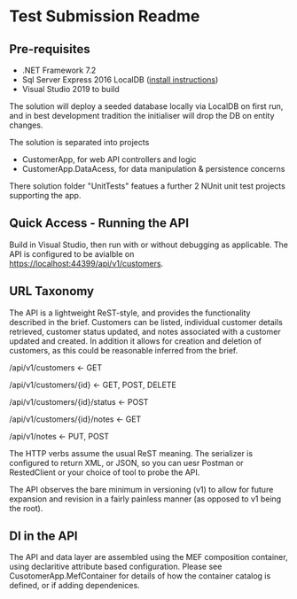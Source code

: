 # Test Submission Readme

## Pre-requisites
- .NET Framework 7.2
- Sql Server Express 2016 LocalDB ([install instructions](https://docs.microsoft.com/en-us/sql/database-engine/configure-windows/sql-server-express-localdb?view=sql-server-2017#install-localdb))
- Visual Studio 2019 to build

The solution will deploy a seeded database locally via LocalDB on first run, and in best development tradition the initialiser will drop the DB on entity changes.

The solution is separated into projects
- CustomerApp, for web API controllers and logic
- CustomerApp.DataAcess, for data manipulation & persistence concerns

There solution folder "UnitTests" featues a further 2 NUnit unit test projects supporting the app.

## Quick Access - Running the API
Build in Visual Studio, then run with or without debugging as applicable. The API is configured to be avialble on [https://localhost:44399/api/v1/customers](https://localhost:44399/api/v1/customers).

## URL Taxonomy
The API is a lightweight ReST-style, and provides the functionality described in the brief. Customers can be listed, individual customer details retrieved, customer status updated, and notes associated with a customer updated and created. In addition it allows for creation and deletion of customers, as this could be reasonable inferred from the brief.

/api/v1/customers <- GET

/api/v1/customers/{id} <- GET, POST, DELETE

/api/v1/customers/{id}/status <- POST

/api/v1/customers/{id}/notes <- GET

/api/v1/notes <- PUT, POST

The HTTP verbs assume the usual ReST meaning. The serializer is configured to return XML, or JSON, so you can uesr Postman or RestedClient or your choice of tool to probe the API.

The API observes the bare minimum in versioning (v1) to allow for future expansion and revision in a fairly painless manner (as opposed to v1 being the root).

## DI in the API
The API and data layer are assembled using the MEF composition container, using declaritive attribute based configuration. Please see CusotomerApp.MefContainer for details of how the container catalog is defined, or if adding dependenices.
